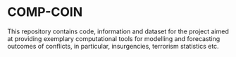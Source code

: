 # COMP-COIN
This repository contains code, information and dataset for the project aimed at providing exemplary computational tools for modelling and forecasting outcomes of conflicts, in particular, insurgencies, terrorism statistics etc.
